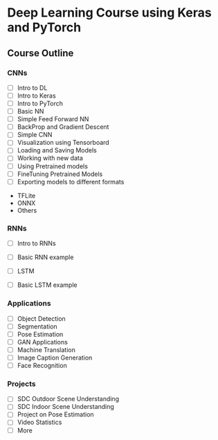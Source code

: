 # Deep Learning Course using Keras and PyTorch

## Course Outline

### CNNs
- [ ] Intro to DL
- [ ] Intro to Keras
- [ ] Intro to PyTorch
- [ ] Basic NN 
- [ ] Simple Feed Forward NN
- [ ] BackProp and Gradient Descent
- [ ] Simple CNN
- [ ] Visualization using Tensorboard
- [ ] Loading and Saving Models
- [ ] Working with new data
- [ ] Using Pretrained models
- [ ] FineTuning Pretrained Models
- [ ] Exporting models to different formats
* TFLite
* ONNX
* Others

### RNNs
- [ ] Intro to RNNs
- [ ] Basic RNN example
- [ ] LSTM
- [ ] Basic LSTM example


### Applications
- [ ] Object Detection
- [ ] Segmentation
- [ ] Pose Estimation
- [ ] GAN Applications
- [ ] Machine Translation
- [ ] Image Caption Generation
- [ ] Face Recognition

### Projects
- [ ] SDC Outdoor Scene Understanding
- [ ] SDC Indoor Scene Understanding
- [ ] Project on Pose Estimation
- [ ] Video Statistics
- [ ] More
